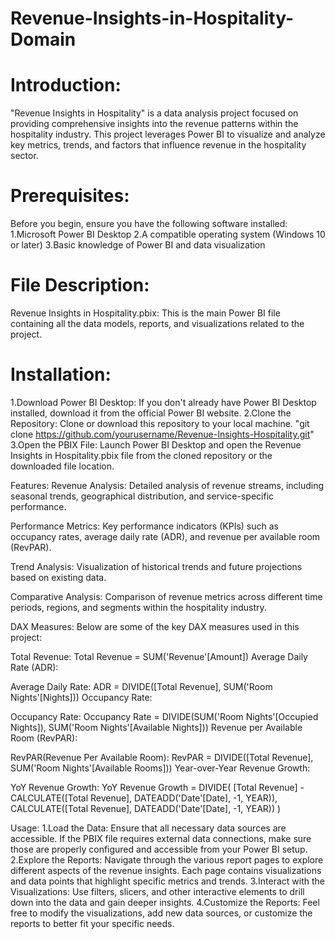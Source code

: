 # Revenue-Insights-in-Hospitality-Domain

# Introduction:
"Revenue Insights in Hospitality" is a data analysis project focused on providing comprehensive insights into the revenue patterns within the hospitality industry. This project leverages Power BI to visualize and analyze key metrics, trends, and factors that influence revenue in the hospitality sector.

# Prerequisites:
Before you begin, ensure you have the following software installed:
  1.Microsoft Power BI Desktop
  2.A compatible operating system (Windows 10 or later)
  3.Basic knowledge of Power BI and data visualization

# File Description:
Revenue Insights in Hospitality.pbix: This is the main Power BI file containing all the data models, reports, and visualizations related to the project.

# Installation:

  1.Download Power BI Desktop: If you don't already have Power BI Desktop installed, download it from the official Power BI 
  website.
  2.Clone the Repository: Clone or download this repository to your local machine.
  "git clone https://github.com/yourusername/Revenue-Insights-Hospitality.git"
  3.Open the PBIX File: Launch Power BI Desktop and open the Revenue Insights in Hospitality.pbix file from the cloned 
  repository or the downloaded file location.

Features:
Revenue Analysis: Detailed analysis of revenue streams, including seasonal trends, geographical distribution, and service-specific performance.

Performance Metrics: Key performance indicators (KPIs) such as occupancy rates, average daily rate (ADR), and revenue per available room (RevPAR).

Trend Analysis: Visualization of historical trends and future projections based on existing data.

Comparative Analysis: Comparison of revenue metrics across different time periods, regions, and segments within the hospitality industry.

DAX Measures:
Below are some of the key DAX measures used in this project:

Total Revenue:
Total Revenue = SUM('Revenue'[Amount])
Average Daily Rate (ADR):

Average Daily Rate:
ADR = DIVIDE([Total Revenue], SUM('Room Nights'[Nights]))
Occupancy Rate:

Occupancy Rate:
Occupancy Rate = DIVIDE(SUM('Room Nights'[Occupied Nights]), SUM('Room Nights'[Available Nights]))
Revenue per Available Room (RevPAR):

RevPAR(Revenue Per Available Room):
RevPAR = DIVIDE([Total Revenue], SUM('Room Nights'[Available Rooms]))
Year-over-Year Revenue Growth:

YoY Revenue Growth:
YoY Revenue Growth = 
  DIVIDE(
    [Total Revenue] - CALCULATE([Total Revenue], DATEADD('Date'[Date], -1, YEAR)),
    CALCULATE([Total Revenue], DATEADD('Date'[Date], -1, YEAR))
  )

Usage:
1.Load the Data: Ensure that all necessary data sources are accessible. If the PBIX file requires external data connections, make sure those are properly configured and accessible from your Power BI setup.
2.Explore the Reports: Navigate through the various report pages to explore different aspects of the revenue insights. Each page contains visualizations and data points that highlight specific metrics and trends.
3.Interact with the Visualizations: Use filters, slicers, and other interactive elements to drill down into the data and gain deeper insights.
4.Customize the Reports: Feel free to modify the visualizations, add new data sources, or customize the reports to better fit your specific needs.

